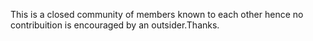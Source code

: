 This is a closed community of members known to each other hence no contribuition is encouraged by an outsider.Thanks.
